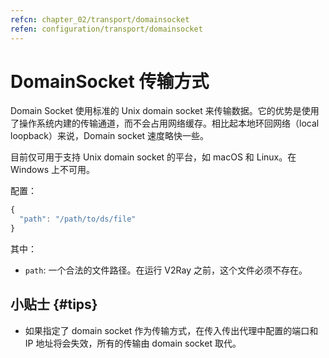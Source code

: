 ```yaml
---
refcn: chapter_02/transport/domainsocket
refen: configuration/transport/domainsocket
---
```


# DomainSocket 传输方式

Domain Socket 使用标准的 Unix domain socket 来传输数据。它的优势是使用了操作系统内建的传输通道，而不会占用网络缓存。相比起本地环回网络（local loopback）来说，Domain socket 速度略快一些。

目前仅可用于支持 Unix domain socket 的平台，如 macOS 和 Linux。在 Windows 上不可用。

配置：

```javascript
{
  "path": "/path/to/ds/file"
}
```

其中：

* `path`: 一个合法的文件路径。在运行 V2Ray 之前，这个文件必须不存在。

## 小贴士 {#tips}

* 如果指定了 domain socket 作为传输方式，在传入传出代理中配置的端口和 IP 地址将会失效，所有的传输由 domain socket 取代。
